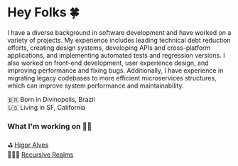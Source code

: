 # Hey Folks 🍀

I have a diverse background in software development and have worked on a variety of projects. My experience includes leading technical debt reduction efforts, creating design systems, developing APIs and cross-platform applications, and implementing automated tests and regression versions. I also worked on front-end development, user experience design, and improving performance and fixing bugs. Additionally, I have experience in migrating legacy codebases to more efficient microservices structures, which can improve system performance and maintainability.

🇧🇷 Born in Divinopolis, Brazil <br>
🇺🇸 Living in SF, California

### What I'm working on 👨‍💻

⛳️ [Higor Alves](https://www.higoralves.dev) <br>
👨🏻‍💻 [Recursive Realms](https://github.com/recursive-realms)
